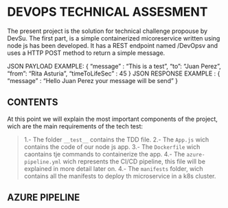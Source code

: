 # **DEVOPS TECHNICAL ASSESMENT**
The present project is the solution for technical challenge propouse by DevSu.
The first part, is a simple containerized micoreservice written using node js has been developed. It has a REST endpoint named /DevOpsv and uses a HTTP POST method to return a simple message.  

JSON PAYLOAD EXAMPLE:
 {
“message” : “This is a test”,
“to”: “Juan Perez”,
“from”: “Rita Asturia”,
“timeToLifeSec” : 45
}
JSON RESPONSE EXAMPLE :
{ “message” : “Hello Juan Perez your message will be send” }
## **CONTENTS**
At this point we will explain the most important components of the project, wich are the main requirements of the tech test:
> 1.- The folder `__test__` contains the TDD file.
> 2.- The `App.js` wich contains the code of our node js app.
> 3.- The `Dockerfile` wich caontains tje commands to containerize the app.
> 4.- The `azure-pipeline.yml` wich represents the CI/CD pipeline, this file will be explained in more detail later on.
> 4.- The `manifests` folder, wich contains all the manifests to deploy th microservice in a k8s cluster.
## **AZURE PIPELINE**
